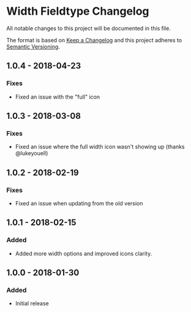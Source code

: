 # Width Fieldtype Changelog

All notable changes to this project will be documented in this file.

The format is based on [Keep a Changelog](http://keepachangelog.com/) and this project adheres to [Semantic Versioning](http://semver.org/).

## 1.0.4 - 2018-04-23
### Fixes
- Fixed an issue with the "full" icon

## 1.0.3 - 2018-03-08
### Fixes
- Fixed an issue where the full width icon wasn't showing up (thanks @lukeyouell)

## 1.0.2 - 2018-02-19
### Fixes
- Fixed an issue when updating from the old version

## 1.0.1 - 2018-02-15
### Added
- Added more width options and improved icons clarity.

## 1.0.0 - 2018-01-30
### Added
- Initial release
